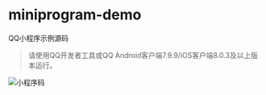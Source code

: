 # miniprogram-demo

QQ小程序示例源码
> 请使用QQ开发者工具或QQ Android客户端7.9.9/iOS客户端8.0.3及以上版本运行。

![小程序码](https://qzonestyle.gtimg.cn/aoi/sola/20190825223041_lNzgtoPEqK.png)
